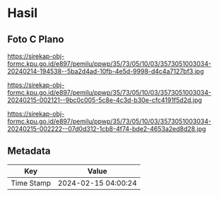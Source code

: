 # Hasil

## Foto C Plano

https://sirekap-obj-formc.kpu.go.id/e897/pemilu/ppwp/35/73/05/10/03/3573051003034-20240214-194538--5ba2d4ad-10fb-4e5d-9998-d4c4a7127bf3.jpg

https://sirekap-obj-formc.kpu.go.id/e897/pemilu/ppwp/35/73/05/10/03/3573051003034-20240215-002121--9bc0c005-5c8e-4c3d-b30e-cfc4191f5d2d.jpg

https://sirekap-obj-formc.kpu.go.id/e897/pemilu/ppwp/35/73/05/10/03/3573051003034-20240215-002222--07d0d312-1cb8-4f74-bde2-4653a2ed8d28.jpg


## Metadata

| Key        | Value               |
| ---------- | ------------------- |
| Time Stamp | 2024-02-15 04:00:24 |



